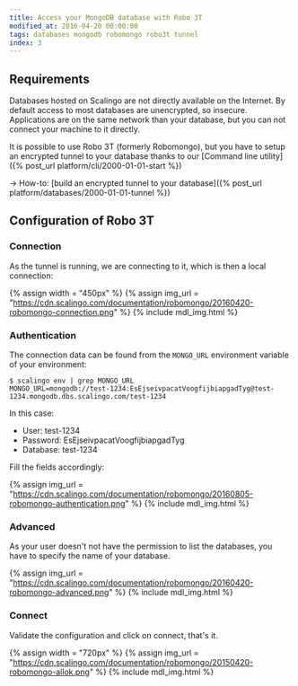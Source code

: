 ```yaml
---
title: Access your MongoDB database with Robo 3T
modified_at: 2016-04-20 00:00:00
tags: databases mongodb robomongo robo3t tunnel
index: 3
---
```


## Requirements

Databases hosted on Scalingo are not directly available on the Internet. By default
access to most databases are unencrypted, so insecure. Applications are on the same
network than your database, but you can not connect your machine to it directly.

It is possible to use Robo 3T (formerly Robomongo), but you have to setup an encrypted tunnel to your
database thanks to our [Command line utility]({% post_url platform/cli/2000-01-01-start %})

→ How-to: [build an encrypted tunnel to your database]({% post_url platform/databases/2000-01-01-tunnel %})

## Configuration of Robo 3T

### Connection

As the tunnel is running, we are connecting to it, which is then a local connection:

{% assign width = "450px" %}
{% assign img_url = "https://cdn.scalingo.com/documentation/robomongo/20160420-robomongo-connection.png" %}
{% include mdl_img.html %}

### Authentication

The connection data can be found from the `MONGO_URL` environment variable of your environment:

```
$ scalingo env | grep MONGO_URL
MONGO_URL=mongodb://test-1234:EsEjseivpacatVoogfijbiapgadTyg@test-1234.mongodb.dbs.scalingo.com/test-1234
```

In this case:

* User: test-1234
* Password: EsEjseivpacatVoogfijbiapgadTyg
* Database: test-1234

Fill the fields accordingly:

{% assign img_url = "https://cdn.scalingo.com/documentation/robomongo/20160805-robomongo-authentication.png" %}
{% include mdl_img.html %}

### Advanced

As your user doesn't not have the permission to list the databases, you have to specify the name of your
database.

{% assign img_url = "https://cdn.scalingo.com/documentation/robomongo/20160420-robomongo-advanced.png" %}
{% include mdl_img.html %}

### Connect

Validate the configuration and click on connect, that's it.

{% assign width = "720px" %}
{% assign img_url = "https://cdn.scalingo.com/documentation/robomongo/20150420-robomongo-allok.png" %}
{% include mdl_img.html %}
